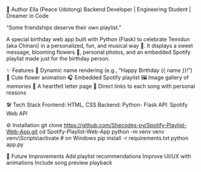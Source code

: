 💜 Author
Ella (Peace Udotong)
Backend Developer | Engineering Student | Dreamer in Code

“Some friendships deserve their own playlist.”

A special birthday web app built with Python (Flask) to celebrate Temidun (aka Chinani) in a personalized, fun, and musical way 🎵.
It displays a sweet message, blooming flowers 🌸, personal photos, and an embedded Spotify playlist made just for the birthday person.

✨ Features
🎂 Dynamic name rendering (e.g., “Happy Birthday {{ name }}!”)
💐 Cute flower animation
🎧 Embedded Spotify playlist
🖼️ Image gallery of memories
💌 A heartfelt letter page
🔗 Direct links to each song with personal reasons

🛠️ Tech Stack
Frontend: HTML, CSS
Backend: Python- Flask
API: Spotify Web API

⚙️ Installation
git clone https://github.com/Shecodes-py/Spotify-Playlist-Web-App.git
cd Spotify-Playlist-Web-App
python -m venv venv
venv\Scripts\activate  # on Windows
pip install -r requirements.txt
python app.py

🧠 Future Improvements
Add playlist recommendations
Improve UI/UX with animations
Include song preview playback
